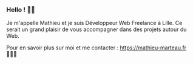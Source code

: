 ### Hello ! 👋🏼

Je m'appelle Mathieu et je suis Développeur Web Freelance à Lille. Ce serait un grand plaisir de vous accompagner dans des projets autour du Web.

Pour en savoir plus sur moi et me contacter : https://mathieu-marteau.fr 🧑🏼‍💻

<!--
**MathieuMarteau/MathieuMarteau** is a ✨ _special_ ✨ repository because its `README.md` (this file) appears on your GitHub profile.

Here are some ideas to get you started:

- 🔭 I’m currently working on ...
- 🌱 I’m currently learning ...
- 👯 I’m looking to collaborate on ...
- 🤔 I’m looking for help with ...
- 💬 Ask me about ...
- 📫 How to reach me: ...
- 😄 Pronouns: ...
- ⚡ Fun fact: ...
-->
